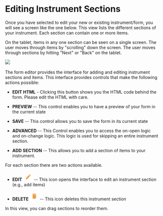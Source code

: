Editing Instrument Sections
===========================

Once you have selected to edit your new or existing instrument/form, you
will see a screen like the one below. This view lists the different
sections of your instrument. Each section can contain one or more items.

On the tablet, items in any one section can be seen on a single screen.
The user moves through items by "scrolling" down the screen. The user
moves through sections by hitting "Next" or "Back" on the tablet.


<img src="./media/sectionListing.gif" width="570">


The form editor provides the interface for adding and editing instrument
sections and items. This interface provides controls that make the
following actions possible:

-   **EDIT HTML** - Clicking this button shows you the HTML code behind the form. Please edit the HTML with care. 

-   **PREVIEW** -- This control enables you to have a preview of your
    form in the current state

-   **SAVE** -- This control allows you to save the form in its current
    state

-   **ADVANCED** -- This Control enables you to access the on-open logic
    and on-change logic. This logic is used for skipping an entire
    instrument section.

-   **ADD SECTION** -- This allows you to add a section of items to your
    instrument.

For each section there are two actions available.
-   **EDIT**  <img src="./media/image14.png" height="30">
-- This icon opens the interface to
    edit an instrument section (e.g., add items)

-   **DELETE**  <img src="./media/image15.png" height="30"> -- This icon deletes this instrument
    section

In this view, you can drag sections to reorder them.